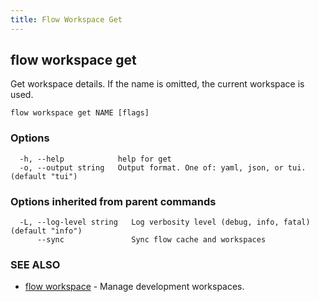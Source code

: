 ```yaml
---
title: Flow Workspace Get
---
```


## flow workspace get

Get workspace details. If the name is omitted, the current workspace is used.

```
flow workspace get NAME [flags]
```

### Options

```
  -h, --help            help for get
  -o, --output string   Output format. One of: yaml, json, or tui. (default "tui")
```

### Options inherited from parent commands

```
  -L, --log-level string   Log verbosity level (debug, info, fatal) (default "info")
      --sync               Sync flow cache and workspaces
```

### SEE ALSO

* [flow workspace](flow_workspace.md)	 - Manage development workspaces.

